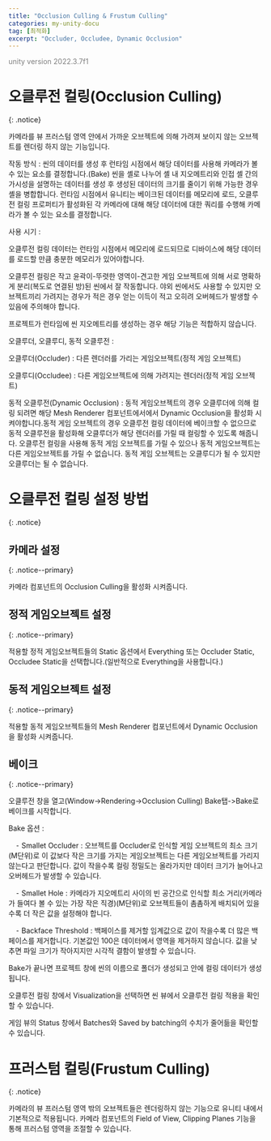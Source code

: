 ```yaml
---
title: "Occlusion Culling & Frustum Culling"
categories: my-unity-docu
tag: [최적화]
excerpt: "Occluder, Occludee, Dynamic Occlusion"
---
```





<span style="color:gray">unity version 2022.3.7f1</span>




# 오클루전 컬링(Occlusion Culling)
{: .notice}

카메라를 뷰 프러스텀 영역 안에서 가까운 오브젝트에 의해 가려져 보이지 않는 오브젝트를 렌더링 하지 않는 기능입니다.

<span class="li-1"><span class="color-keyword">작동 방식</span> : 씬의 데이터를 생성 후 런타임 시점에서 해당 데이터를 사용해 카메라가 볼 수 있는 요소를 결정합니다.(Bake) 씬을 셸로 나누어 셸 내 지오메트리와 인접 셸 간의 가시성을 설명하는 데이터를 생성 후 생성된 데이터의 크기를 줄이기 위해 가능한 경우 셸을 병합합니다. 런타임 시점에서 유니티는 베이크된 데이터를 메모리에 로드, 오클루전 컬링 프로퍼티가 활성화된 각 카메라에 대해 해당 데이터에 대한 쿼리를 수행해 카메라가 볼 수 있는 요소를 결정합니다.</span>

<span class="li-1"><span class="color-keyword">사용 시기</span> :</span>

<span class="li-2">오클루전 컬링 데이터는 런타임 시점에서 메모리에 로드되므로 디바이스에 해당 데이터를 로드할 만큼 충분한 메모리가 있어야합니다.</span>

<span class="li-2">오클루전 컬링은 작고 윤곽이-뚜렷한 영역이-견고한 게임 오브젝트에 의해 서로 명확하게 분리(복도로 연결된 방)된 씬에서 잘 작동합니다. 야외 씬에서도 사용할 수 있지만 오브젝트끼리 가려지는 경우가 적은 경우 얻는 이득이 적고 오히려 <span class="color-string">오버헤드</span>가 발생할 수 있음에 주의해야 합니다.</span>

<span class="li-2">프로젝트가 런타임에 씬 지오메트리를 생성하는 경우 해당 기능은 적합하지 않습니다.</span>

<span class="li-1"><span class="color-keyword">오클루더, 오클루디, 동적 오클루전</span> :</span>

<span class="li-2"><span class="color-variable">오클루더(Occluder)</span> : 다른 렌더러를 가리는 게임오브젝트(정적 게임 오브젝트)</span>

<span class="li-2"><span class="color-variable">오클루디(Occludee)</span> : 다른 게임오브젝트에 의해 가려지는 렌더러(정적 게임 오브젝트)</span>

<span class="li-2"><span class="color-variable">동적 오클루전(Dynamic Occlusion)</span> : 동적 게임오브젝트의 경우 오클루더에 의해 컬링 되려면 해당 Mesh Renderer 컴포넌트에서에서  <span class="color-string">Dynamic Occlusion</span>을 활성화 시켜야합니다.<span class="color-comment">동적 게임 오브젝트의 경우 오클루전 컬링 데이터에 베이크할 수 없으므로 동적 오클루전을 활성화해 오클루더가 해당 렌더러를 가릴 때 컬링할 수 있도록 해줍니다. 오클루전 컬링을 사용해 동적 게임 오브젝트를 가릴 수 있으나 동적 게임오브젝트는 다른 게임오브젝트를 가릴 수 없습니다. 동적 게임 오브젝트는 오클루디가 될 수 있지만 오클루더는 될 수 없습니다.</span></span>




# 오클루전 컬링 설정 방법
{: .notice}




## 카메라 설정
{: .notice--primary}

카메라 컴포넌트의 <span class="color-string">Occlusion Culling</span>을 활성화 시켜줍니다.




## 정적 게임오브젝트 설정
{: .notice--primary}

적용할 정적 게임오브젝트들의 <span class="color-string">Static</span> 옵션에서 Everything 또는 Occluder Static, Occludee Static을 선택합니다.<span class="color-comment">(일반적으로 Everything을 사용합니다.)</span>




## 동적 게임오브젝트 설정
{: .notice--primary}

적용할 동적 게임오브젝트들의 Mesh Renderer 컴포넌트에서 <span class="color-string">Dynamic Occlusion</span>을 활성화 시켜줍니다.




## 베이크
{: .notice--primary}

오클루전 창을 열고(<span class="color-control">Window</span>-><span class="color-control">Rendering</span>-><span class="color-control">Occlusion Culling</span>)
Bake탭-><span class="color-control">Bake</span>로 베이크를 시작합니다.

<span class="li-1"><span class="color-keyword">Bake 옵션</span> :

&#12288;⁃ <span class="color-variable">Smallet Occluder</span> : 오브젝트를 Occluder로 인식할 게임 오브젝트의 최소 크기(M단위)로 이 값보다 작은 크기를 가지는 게임오브젝트는 다른 게임오브젝트를 가리지 않는다고 판단합니다. 값이 작을수록 컬링 정밀도는 올라가지만 데이터 크기가 늘어나고 <span class="color-string">오버헤드</span>가 발생할 수 있습니다.

&#12288;⁃ <span class="color-variable">Smallet Hole</span> : 카메라가 지오메트리 사이의 빈 공간으로 인식할 최소 거리(카메라가 들여다 볼 수 있는 가장 작은 직경)(M단위)로 오브젝트들이 촘촘하게 배치되어 있을수록 더 작은 값을 설정해야 합니다.

&#12288;⁃ <span class="color-variable">Backface Threshold</span> : 백페이스를 제거할 임계값으로 값이 작을수록 더 많은 백페이스를 제거합니다. 기본값인 100은 데이터에서 영역을 제거하지 않습니다. 값을 낮추면 파일 크기가 작아지지만 시각적 결함이 발생할 수 있습니다.

Bake가 끝나면 프로젝트 창에 씬의 이름으로 폴더가 생성되고 안에 컬링 데이터가 생성됩니다.

오클루전 컬링 창에서 Visualization을 선택하면 씬 뷰에서 오클루전 컬링 적용을 확인할 수 있습니다.

게임 뷰의 Status 창에서 Batches와 Saved by batching의 수치가 줄어듦을 확인할 수 있습니다.




# 프러스텀 컬링(Frustum Culling)
{: .notice}

카메라의 뷰 프러스텀 영역 밖의 오브젝트들은 렌더링하지 않는 기능으로 유니티 내에서 기본적으로 적용됩니다. <span class="color-string">카메라 컴포넌트의 Field of View, Clipping Planes</span> 기능을 통해 프러스텀 영역을 조절할 수 있습니다.